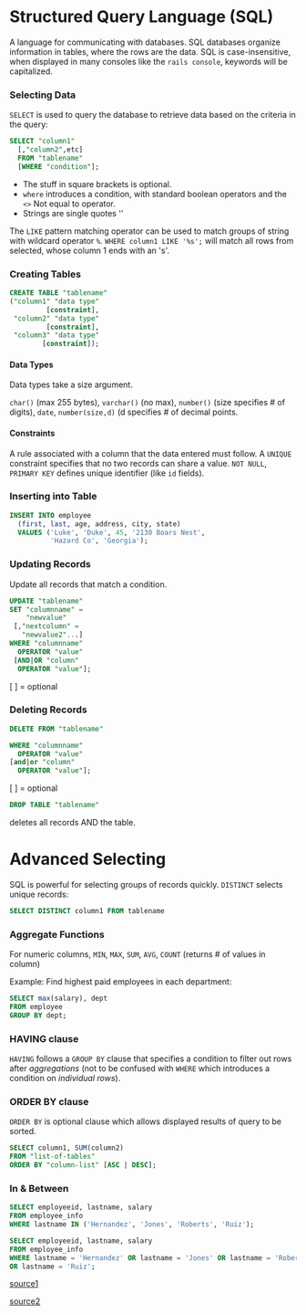 # Structured Query Language (SQL)
A language for communicating with databases. SQL databases organize information in tables, where the rows are the data. SQL is case-insensitive, when displayed in many consoles like the `rails console`, keywords will be capitalized.

### Selecting Data
`SELECT` is used to query the database to retrieve data based on the criteria in the query:
```SQL
SELECT "column1"
  [,"column2",etc] 
  FROM "tablename"
  [WHERE "condition"];
```
- The stuff in square brackets is optional.
- `where` introduces a condition, with standard boolean operators and the `<>` Not equal to operator. 
- Strings are single quotes ''

The `LIKE` pattern matching operator can be used to match groups of string with wildcard operator `%`. `WHERE column1 LIKE '%s';` will match all rows from selected, whose column 1 ends with an 's'. 

### Creating Tables
```SQL
CREATE TABLE "tablename" 
("column1" "data type"
         [constraint],
 "column2" "data type"
         [constraint],
 "column3" "data type"
        [constraint]);
```
#### Data Types
Data types take a size argument.

`char()` (max 255 bytes), `varchar()` (no max), `number()` (size specifies # of digits), `date`, `number(size,d)` (d specifies # of decimal points.

#### Constraints
A rule associated with a column that the data entered must follow. A `UNIQUE` constraint specifies that no two records can share a value. `NOT NULL`, `PRIMARY KEY` defines unique identifier (like `id` fields).

### Inserting into Table
```SQL
INSERT INTO employee
  (first, last, age, address, city, state)
  VALUES ('Luke', 'Duke', 45, '2130 Boars Nest', 
          'Hazard Co', 'Georgia');
```

### Updating Records
Update all records that match a condition.
```SQL
UPDATE "tablename"
SET "columnname" = 
    "newvalue"
 [,"nextcolumn" = 
   "newvalue2"...]
WHERE "columnname" 
  OPERATOR "value" 
 [AND|OR "column" 
  OPERATOR "value"];
```
[ ] = optional

### Deleting Records
```SQL
DELETE FROM "tablename"

WHERE "columnname" 
  OPERATOR "value" 
[and|or "column" 
  OPERATOR "value"];
```
[ ] = optional

```SQL
DROP TABLE "tablename"
```
deletes all records AND the table.

# Advanced Selecting
SQL is powerful for selecting groups of records quickly. `DISTINCT` selects unique records:
```SQL
SELECT DISTINCT column1 FROM tablename
```
### Aggregate Functions
For numeric columns, `MIN`, `MAX`, `SUM`, `AVG`, `COUNT` (returns # of values in column)

Example: Find highest paid employees in each department:
```SQL
SELECT max(salary), dept
FROM employee 
GROUP BY dept;
```

### HAVING clause
`HAVING` follows a `GROUP BY` clause that specifies a condition to filter out rows after *aggregations* (not to be confused with `WHERE` which introduces a condition on *individual rows*).

### ORDER BY clause
`ORDER BY` is optional clause which allows displayed results of query to be sorted.
```SQL
SELECT column1, SUM(column2) 
FROM "list-of-tables" 
ORDER BY "column-list" [ASC | DESC];
```

### In & Between
```SQL
SELECT employeeid, lastname, salary
FROM employee_info
WHERE lastname IN ('Hernandez', 'Jones', 'Roberts', 'Ruiz');
```
```SQL
SELECT employeeid, lastname, salary
FROM employee_info
WHERE lastname = 'Hernandez' OR lastname = 'Jones' OR lastname = 'Roberts'
OR lastname = 'Ruiz';
```

[source1](http://www.sqlcourse.com/)

[source2](http://www.sqlcourse2.com/)

